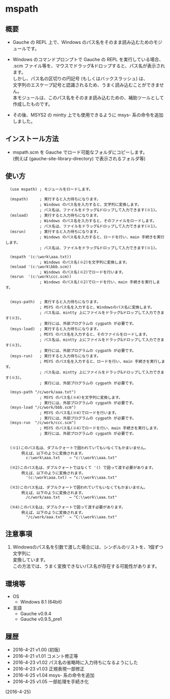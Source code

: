 # mspath

## 概要
- Gauche の REPL 上で、Windows のパス名をそのまま読み込むためのモジュールです。

- Windows のコマンドプロンプトで Gauche の REPL を実行している場合、  
  .scm ファイル等を、マウスでドラッグ&ドロップすると、パス名が表示されます。  
  しかし、パス名の区切りの円記号 (もしくはバックスラッシュ) は、  
  文字列のエスケープ記号と認識されるため、うまく読み込むことができません。  
  本モジュールは、このパス名をそのまま読み込むための、補助ツールとして作成したものです。

- その後、MSYS2 の mintty 上でも使用できるように msys- 系の命令を追加しました。


## インストール方法
- mspath.scm を Gauche でロード可能なフォルダにコピーします。  
  (例えば (gauche-site-library-directory) で表示されるフォルダ等)


## 使い方
```
  (use mspath) ; モジュールをロードします。

  (mspath)     ; 実行すると入力待ちになります。
               ; Windows のパス名を入力すると、文字列に変換します。
               ; パス名は、ファイルをドラッグ&ドロップして入力できます(※1)。
  (msload)     ; 実行すると入力待ちになります。
               ; Windows のパス名を入力すると、そのファイルをロードします。
               ; パス名は、ファイルをドラッグ&ドロップして入力できます(※1)。
  (msrun)      ; 実行すると入力待ちになります。
               ; Windows のパス名を入力すると、ロードを行い、main 手続きを実行します。
               ; パス名は、ファイルをドラッグ&ドロップして入力できます(※1)。

  (mspath '(c:\work\aaa.txt))
               ; Windows のパス名(※2)を文字列に変換します。
  (msload '(c:\work\bbb.scm))
               ; Windows のパス名(※2)でロードを行います。
  (msrun  '(c:\work\ccc.scm))
               ; Windows のパス名(※2)でロードを行い、main 手続きを実行します。


  (msys-path)  ; 実行すると入力待ちになります。
               ; MSYS のパス名を入力すると、Windowsのパス名に変換します。
               ; パス名は、mintty 上にファイルをドラッグ&ドロップして入力できます(※3)。
               ; 実行には、外部プログラムの cygpath が必要です。
  (msys-load)  ; 実行すると入力待ちになります。
               ; MSYS のパス名を入力すると、そのファイルをロードします。
               ; パス名は、mintty 上にファイルをドラッグ&ドロップして入力できます(※3)。
               ; 実行には、外部プログラムの cygpath が必要です。
  (msys-run)   ; 実行すると入力待ちになります。
               ; MSYS のパス名を入力すると、ロードを行い、main 手続きを実行します。
               ; パス名は、mintty 上にファイルをドラッグ&ドロップして入力できます(※3)。
               ; 実行には、外部プログラムの cygpath が必要です。

  (msys-path "/c/work/aaa.txt")
               ; MSYS のパス名(※4)を文字列に変換します。
               ; 実行には、外部プログラムの cygpath が必要です。
  (msys-load "/c/work/bbb.scm")
               ; MSYS のパス名(※4)でロードを行います。
               ; 実行には、外部プログラムの cygpath が必要です。
  (msys-run  "/c/work/ccc.scm")
               ; MSYS のパス名(※4)でロードを行い、main 手続きを実行します。
               ; 実行には、外部プログラムの cygpath が必要です。


  (※1)このパス名は、ダブルクォートで囲われていてもいなくてもかまいません。
       例えば、以下のように変換されます。
         c:\work\aaa.txt    → "c:\\work\\aaa.txt"

  (※2)このパス名は、ダブルクォートではなくて '() で囲って渡す必要があります。
       例えば、以下のように変換されます。
         '(c:\work\aaa.txt) → "c:\\work\\aaa.txt"

  (※3)このパス名は、ダブルクォートで囲われていてもいなくてもかまいません。
       例えば、以下のように変換されます。
         /c/work/aaa.txt    → "C:\\work\\aaa.txt"

  (※4)このパス名は、ダブルクォートで囲って渡す必要があります。
       例えば、以下のように変換されます。
         "/c/work/aaa.txt"  → "C:\\work\\aaa.txt"
```


## 注意事項
1. Windowsのパス名を引数で渡した場合には、シンボルのリストを、1個ずつ文字列に  
   変換しています。  
   この方法では、うまく変換できないパス名が存在する可能性があります。


## 環境等
- OS
  - Windows 8.1 (64bit)
- 言語
  - Gauche v0.9.4
  - Gauche v0.9.5_pre1

## 履歴
- 2016-4-21 v1.00 (初版)
- 2016-4-21 v1.01 コメント修正等
- 2016-4-23 v1.02 パス名の省略時に入力待ちになるようにした
- 2016-4-23 v1.03 正規表現一部修正
- 2016-4-25 v1.04 msys- 系の命令を追加
- 2016-4-25 v1.05 一部処理を手続き化


(2016-4-25)
